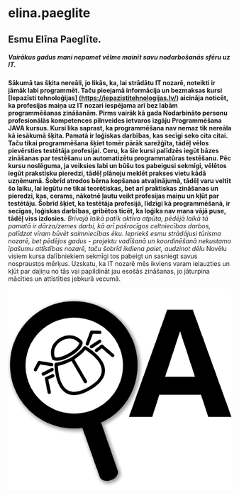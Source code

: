 # elina.paeglite

## Esmu Elīna Paeglīte. 
##### Vairākus gadus mani nepamet vēlme mainīt savu nodarbošanās sfēru uz IT.
**Sākumā tas šķita nereāli, jo likās, ka, lai strādātu IT nozarē, noteikti ir jāmāk labi programmēt.
Taču pieejamā informācija un bezmaksas kursi [Iepazīsti tehnoloģijas] (https://iepazistitehnologijas.lv/)
aicināja noticēt, ka profesijas maiņa uz IT nozari iespējama arī bez labām programmēšanas zināšanām.
Pirms vairāk kā gada Nodarbināto personu profesionālās kompetences pilnveides ietvaros
izgāju Programmēšana JAVA kursus. Kursi lika saprast, ka programmēšana nav nemaz tik nereāla kā 
iesākumā šķita. Pamatā ir loģiskas darbības, kas secīgi seko cita citai. Taču tikai programmēšana
šķiet tomēr pārāk sarežģīta, tādēļ vēlos pievērsties testētāja profesijai.
Ceru, ka šie kursi palīdzēs iegūt bāzes zināšanas par testēšanu un automatizētu programmatūras testēšanu.
Pēc kursu noslēguma, ja veiksies labi un būšu tos pabeigusi sekmīgi, vēlētos iegūt prakstisku pieredzi,
tādēļ plānoju meklēt prakses vietu kādā uzņēmumā. Šobrīd atrodos bērna kopšanas atvaļinājumā, tādēļ
varu veltīt šo laiku, lai iegūtu ne tikai teorētiskas, bet arī praktiskas zināšanas un pieredzi,
kas, cerams, nākotnē ļautu veikt profesijas maiņu un kļūt par testētāju.
Šobrīd šķiet, ka testētāja profesijā, līdzīgi kā programmēšanā, ir secīgas, loģiskas darbības,
gribētos ticēt, ka loģika nav mana vājā puse, tādēļ viss izdosies.**
*Brīvajā laikā patīk aktīva atpūta, pēdējā laikā tā pamatā ir dārza/zemes darbi, kā arī pašrocīgos
celtniecības darbos, palīdzot vīram būvēt saimniecības ēku. Iepriekš esmu strādājusi tūrisma nozarē,
bet pēdējos gadus - projektu vadīšanā un koordinēšanā nekustamo īpašumu attīstības nozarē, taču šobrīd
ikdiena paiet, audzinot dēlu*
Novēlu visiem kursa dalībniekiem sekmīgi tos pabeigt un sasniegt savus nospraustos mērķus.
Uzskatu, ka IT nozarē mēs ikviens varam ielauzties un kļūt par daļiņu no tās vai papildināt jau 
esošās zināšanas, jo jāturpina mācīties un attīstīties jebkurā vecumā.

![Bilde](img/QA.jpeg)




